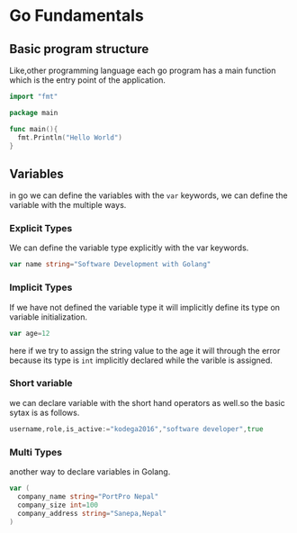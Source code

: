 # Go Fundamentals

## Basic program structure

Like,other programming language each go program has a main function which is the entry point of the application.

```go
import "fmt"

package main

func main(){
  fmt.Println("Hello World")
}
```

## Variables

in go we can define the variables with the `var` keywords, we can define the variable with the multiple ways.

### Explicit Types

We can define the variable type explicitly with the var keywords.

```go
var name string="Software Development with Golang"
```

### Implicit Types

If we have not defined the variable type it will implicitly define its type on variable initialization.

```go
var age=12
```

here if we try to assign the string value to the age it will through the error because its type is `int` implicitly declared while the varible is assigned.

### Short variable

we can declare variable with the short hand operators as well.so the basic sytax is as follows.

```go
username,role,is_active:="kodega2016","software developer",true
```

### Multi Types

another way to declare variables in Golang.

```go
var (
  company_name string="PortPro Nepal"
  company_size int=100
  company_address string="Sanepa,Nepal"
)
```

```

```
